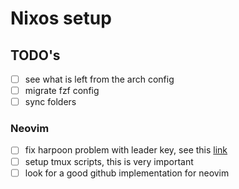 # Nixos setup
## TODO's
 - [ ] see what is left from the arch config
 - [ ] migrate fzf config
 - [ ] sync folders

### Neovim
 - [ ] fix harpoon problem with leader key, see this [link](https://github.com/nix-community/kickstart-nix.nvim/discussions/25)
 - [ ] setup tmux scripts, this is very important
 - [ ] look for a good github implementation for neovim
